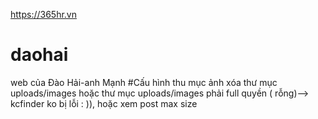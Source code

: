 https://365hr.vn

# daohai
web của Đào Hải-anh Mạnh
#Cấu hình thu mục ảnh
xóa thư mục uploads/images hoặc thư mục uploads/images phải full quyền ( rỗng)--> kcfinder ko bị lỗi : )), 
hoặc xem post max size

